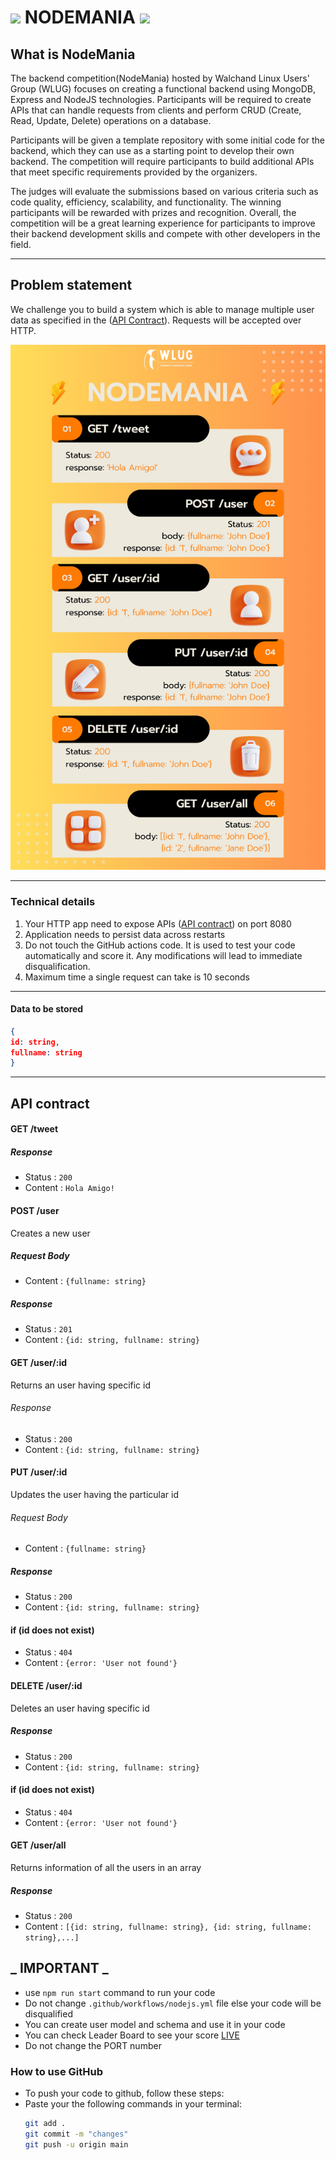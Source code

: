 <div>
  <h1> <img src="https://asset.cloudinary.com/dduur8qoo/45732b81b6cbad273dca0625ee6b8339"/> NODEMANIA <img src="https://asset.cloudinary.com/dduur8qoo/45732b81b6cbad273dca0625ee6b8339"/></h1>
</div>

## What is NodeMania

The backend competition(NodeMania) hosted by Walchand Linux Users' Group (WLUG) focuses on creating a functional backend using MongoDB, Express and NodeJS technologies. Participants will be required to create APIs that can handle requests from clients and perform CRUD (Create, Read, Update, Delete) operations on a database.

Participants will be given a template repository with some initial code for the backend, which they can use as a starting point to develop their own backend. The competition will require participants to build additional APIs that meet specific requirements provided by the organizers.

The judges will evaluate the submissions based on various criteria such as code quality, efficiency, scalability, and functionality. The winning participants will be rewarded with prizes and recognition. Overall, the competition will be a great learning experience for participants to improve their backend development skills and compete with other developers in the field.

---

## Problem statement

We challenge you to build a system which is able to manage multiple user data as specified in the ([API Contract](#api-contract)). Requests will be accepted over HTTP.

![NodeMania Guide](https://github.com/Walchand-Linux-Users-Group/TechnoGameQue/blob/main/assets/NodeMania.png)

---

### Technical details

1. Your HTTP app need to expose APIs ([API contract](#api-contract)) on port 8080
2. Application needs to persist data across restarts
3. Do not touch the GitHub actions code. It is used to test your code automatically and score it. Any modifications will lead to immediate disqualification.
4. Maximum time a single request can take is 10 seconds

---

#### Data to be stored

```json
{
id: string,
fullname: string
}
```

---

## API contract

#### GET /tweet

##### Response

- Status : `200`
- Content : `Hola Amigo!`

#### POST /user

Creates a new user

##### Request Body

- Content : `{fullname: string}`

##### Response

- Status : `201`
- Content : `{id: string, fullname: string}`

#### GET /user/:id

Returns an user having specific id

###### Response

- Status : `200`
- Content : `{id: string, fullname: string}`

#### PUT /user/:id

Updates the user having the particular id

###### Request Body

- Content : `{fullname: string}`

##### Response

- Status : `200`
- Content : `{id: string, fullname: string}`

#### if (id does not exist)

- Status : `404`
- Content : `{error: 'User not found'}`

#### DELETE /user/:id

Deletes an user having specific id

##### Response

- Status : `200`
- Content : `{id: string, fullname: string}`

#### if (id does not exist)

- Status : `404`
- Content : `{error: 'User not found'}`

#### GET /user/all

Returns information of all the users in an array

##### Response

- Status : `200`
- Content : `[{id: string, fullname: string}, {id: string, fullname: string},...]`

## _ IMPORTANT _

- use `npm run start` command to run your code
- Do not change `.github/workflows/nodejs.yml` file else your code will be disqualified
- You can create user model and schema and use it in your code
- You can check Leader Board to see your score [LIVE](https://technogames-2021.herokuapp.com/leaderboard)
- Do not change the PORT number

### How to use GitHub

- To push your code to github, follow these steps:
- Paste your the following commands in your terminal:
  ```bash
  git add .
  git commit -m "changes"
  git push -u origin main
  ```
